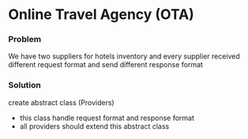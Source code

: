 # Online Travel Agency (OTA)



### Problem
We have two suppliers for hotels inventory and every supplier received different request format and send different response format


### Solution
create abstract class (Providers)
- this class handle request format and response format 
- all providers should extend this abstract class
